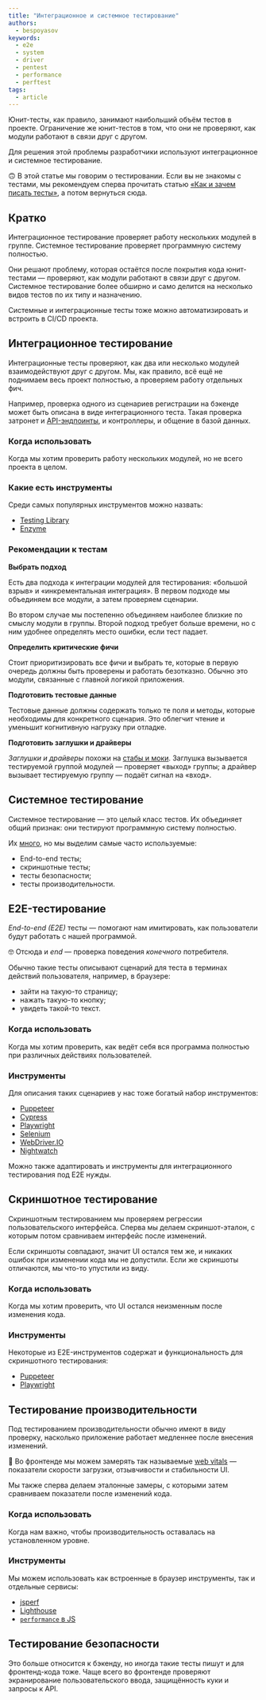 ```yaml
---
title: "Интеграционное и системное тестирование"
authors:
  - bespoyasov
keywords:
  - e2e
  - system
  - driver
  - pentest
  - performance
  - perftest
tags:
  - article
---
```


Юнит-тесты, как правило, занимают наибольший объём тестов в проекте. Ограничение же юнит-тестов в том, что они не проверяют, как модули работают в связи друг с другом.

Для решения этой проблемы разработчики используют интеграционное и системное тестирование.

<aside>

🙃 В этой статье мы говорим о тестировании. Если вы не знакомы с тестами, мы рекомендуем сперва прочитать статью [«Как и зачем писать тесты»](/js/how-to-test-and-why/), а потом вернуться сюда.

</aside>

## Кратко

Интеграционное тестирование проверяет работу нескольких модулей в группе. Системное тестирование проверяет программную систему полностью.

Они решают проблему, которая остаётся после покрытия кода юнит-тестами — проверяют, как модули работают в связи друг с другом. Системное тестирование более обширно и само делится на несколько видов тестов по их типу и назначению.

Системные и интеграционные тесты тоже можно автоматизировать и встроить в CI/CD проекта.

## Интеграционное тестирование

Интеграционные тесты проверяют, как два или несколько модулей взаимодействуют друг с другом. Мы, как правило, всё ещё не поднимаем весь проект полностью, а проверяем работу отдельных фич.

Например, проверка одного из сценариев регистрации на бэкенде может быть описана в виде интеграционного теста. Такая проверка затронет и [API-эндпоинты](/js/api/), и контроллеры, и общение в базой данных.

### Когда использовать

Когда мы хотим проверить работу нескольких модулей, но не всего проекта в целом.

### Какие есть инструменты

Среди самых популярных инструментов можно назвать:

- [Testing Library](https://testing-library.com)
- [Enzyme](https://enzymejs.github.io/enzyme/)

### Рекомендации к тестам

**Выбрать подход**

Есть два подхода к интеграции модулей для тестирования: «большой взрыв» и «инкрементальная интеграция». В первом подходе мы объединяем все модули, а затем проверяем сценарии.

Во втором случае мы постепенно объединяем наиболее близкие по смыслу модули в группы. Второй подход требует больше времени, но с ним удобнее определять место ошибки, если тест падает.

**Определить критические фичи**

Стоит приоритизировать все фичи и выбрать те, которые в первую очередь должны быть проверены и работать безотказно. Обычно это модули, связанные с главной логикой приложения.

**Подготовить тестовые данные**

Тестовые данные должны содержать только те поля и методы, которые необходимы для конкретного сценария. Это облегчит чтение и уменьшит когнитивную нагрузку при отладке.

**Подготовить заглушки и драйверы**

_Заглушки и драйверы_ похожи на [стабы и моки](/js/testing-and-fake-objects/). Заглушка вызывается тестируемой группой модулей — проверяет «выход» группы; а драйвер вызывает тестируемую группу — подаёт сигнал на «вход».

## Системное тестирование

Системное тестирование — это целый класс тестов. Их объединяет общий признак: они тестируют программную систему полностью.

Их [много](https://ru.wikipedia.org/wiki/Системное_тестирование), но мы выделим самые часто используемые:

- End-to-end тесты;
- скриншотные тесты;
- тесты безопасности;
- тесты производительности.

## E2E-тестирование

_End-to-end (E2E)_ тесты — помогают нам имитировать, как пользователи будут работать с нашей программой.

<aside>

🤓 Отсюда и *end* — проверка поведения *конечного* потребителя.

</aside>

Обычно такие тесты описывают сценарий для теста в терминах действий пользователя, например, в браузере:

- зайти на такую-то страницу;
- нажать такую-то кнопку;
- увидеть такой-то текст.

### Когда использовать

Когда мы хотим проверить, как ведёт себя вся программа полностью при различных действиях пользователей.

### Инструменты

Для описания таких сценариев у нас тоже богатый набор инструментов:

- [Puppeteer](https://pptr.dev)
- [Cypress](https://www.cypress.io)
- [Playwright](https://playwright.dev)
- [Selenium](https://www.selenium.dev)
- [WebDriver.IO](https://webdriver.io)
- [Nightwatch](https://nightwatchjs.org)

Можно также адаптировать и инструменты для интеграционного тестирования под E2E нужды.

## Скриншотное тестирование

Скриншотным тестированием мы проверяем регрессии пользовательского интерфейса. Сперва мы делаем скриншот-эталон, с которым потом сравниваем интерфейс после изменений.

Если скриншоты совпадают, значит UI остался тем же, и никаких ошибок при изменении кода мы не допустили. Если же скриншоты отличаются, мы что-то упустили из виду.

### Когда использовать

Когда мы хотим проверить, что UI остался неизменным после изменения кода.

### Инструменты

Некоторые из E2E-инструментов содержат и функциональность для скриншотного тестирования:

- [Puppeteer](https://pptr.dev)
- [Playwright](https://playwright.dev)

## Тестирование производительности

Под тестированием производительности обычно имеют в виду проверку, насколько приложение работает медленнее после внесения изменений.

<aside>

🧬 Во фронтенде мы можем замерять так называемые [web vitals](https://web.dev/vitals/) — показатели скорости загрузки, отзывчивости и стабильности UI.

</aside>

Мы также сперва делаем эталонные замеры, с которыми затем сравниваем показатели после изменений кода.

### Когда использовать

Когда нам важно, чтобы производительность оставалась на установленном уровне.

### Инструменты

Мы можем использовать как встроенные в браузер инструменты, так и отдельные сервисы:

- [jsperf](https://jsperf.com)
- [Lighthouse](https://developers.google.com/web/tools/lighthouse/)
- [`performance` в JS](/js/performance)

## Тестирование безопасности

Это больше относится к бэкенду, но иногда такие тесты пишут и для фронтенд-кода тоже. Чаще всего во фронтенде проверяют экранирование пользовательского ввода, защищённость куки и запросы к API.
